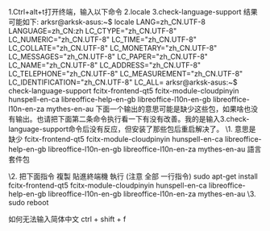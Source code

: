 1.Ctrl+alt+t打开终端，输入以下命令
2.locale
3.check-language-support
结果可能如下:
arksr@arksk-asus:~$ locale
LANG=zh_CN.UTF-8
LANGUAGE=zh_CN:zh
LC_CTYPE="zh_CN.UTF-8"
LC_NUMERIC="zh_CN.UTF-8"
LC_TIME="zh_CN.UTF-8"
LC_COLLATE="zh_CN.UTF-8"
LC_MONETARY="zh_CN.UTF-8"
LC_MESSAGES="zh_CN.UTF-8"
LC_PAPER="zh_CN.UTF-8"
LC_NAME="zh_CN.UTF-8"
LC_ADDRESS="zh_CN.UTF-8"
LC_TELEPHONE="zh_CN.UTF-8"
LC_MEASUREMENT="zh_CN.UTF-8"
LC_IDENTIFICATION="zh_CN.UTF-8"
LC_ALL=
arksr@arksk-asus:~$ check-language-support
fcitx-frontend-qt5 fcitx-module-cloudpinyin hunspell-en-ca libreoffice-help-en-gb libreoffice-l10n-en-gb libreoffice-l10n-en-za mythes-en-au
下面一个输出的意思可能是缺少这些包，如果啥也没有输出。也请把下面第二条命令执行看一下有没有改善。我的是输入3.check-language-support命令后没有反应，但安装了那些包后重启解决了。
\1. 意思是 缺少
fcitx-frontend-qt5 fcitx-module-cloudpinyin hunspell-en-ca libreoffice-help-en-gb libreoffice-l10n-en-gb libreoffice-l10n-en-za mythes-en-au
語言套件包

\2. 把下面指令 複製 貼進終端機 執行 (注意 全部 一行指令)
sudo apt-get install fcitx-frontend-qt5 fcitx-module-cloudpinyin hunspell-en-ca libreoffice-help-en-gb libreoffice-l10n-en-gb libreoffice-l10n-en-za mythes-en-au
\3. sudo reboot

如何无法输入简体中文
ctrl + shift + f
